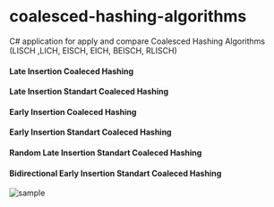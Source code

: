 # coalesced-hashing-algorithms
 C# application for apply and compare Coalesced Hashing Algorithms  (LISCH ,LICH, EISCH, EICH, BEISCH, RLISCH)
 #### Late Insertion Coaleced Hashing
 #### Late Insertion Standart Coaleced Hashing
 #### Early Insertion Coaleced Hashing
 #### Early Insertion Standart Coaleced Hashing
 #### Random Late Insertion Standart Coaleced Hashing
 #### Bidirectional Early Insertion Standart Coaleced Hashing
 
 ![sample](https://github.com/fthozdemir/coalesced-hashing-algorithms/blob/master/style/images/banner.png)
